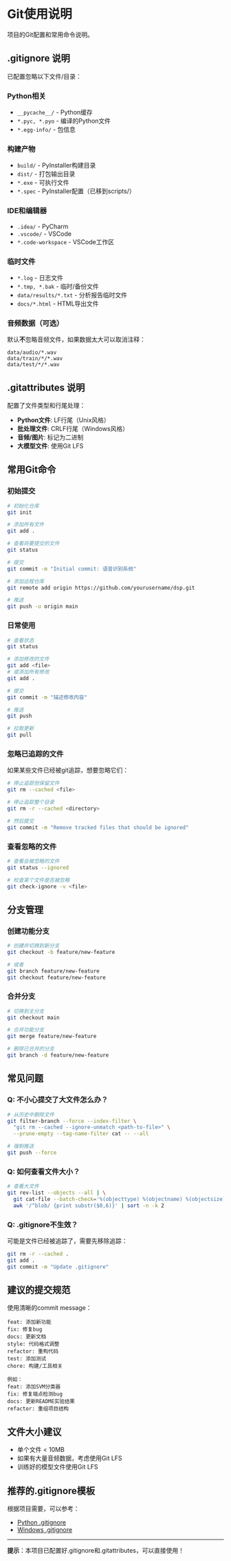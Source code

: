 # Git使用说明

项目的Git配置和常用命令说明。

## .gitignore 说明

已配置忽略以下文件/目录：

### Python相关
- `__pycache__/` - Python缓存
- `*.pyc, *.pyo` - 编译的Python文件
- `*.egg-info/` - 包信息

### 构建产物
- `build/` - PyInstaller构建目录
- `dist/` - 打包输出目录
- `*.exe` - 可执行文件
- `*.spec` - PyInstaller配置（已移到scripts/）

### IDE和编辑器
- `.idea/` - PyCharm
- `.vscode/` - VSCode
- `*.code-workspace` - VSCode工作区

### 临时文件
- `*.log` - 日志文件
- `*.tmp, *.bak` - 临时/备份文件
- `data/results/*.txt` - 分析报告临时文件
- `docs/*.html` - HTML导出文件

### 音频数据（可选）
默认**不**忽略音频文件，如果数据太大可以取消注释：
```gitignore
data/audio/*.wav
data/train/*/*.wav
data/test/*/*.wav
```

## .gitattributes 说明

配置了文件类型和行尾处理：

- **Python文件**: LF行尾（Unix风格）
- **批处理文件**: CRLF行尾（Windows风格）
- **音频/图片**: 标记为二进制
- **大模型文件**: 使用Git LFS

## 常用Git命令

### 初始提交

```bash
# 初始化仓库
git init

# 添加所有文件
git add .

# 查看将要提交的文件
git status

# 提交
git commit -m "Initial commit: 语音识别系统"

# 添加远程仓库
git remote add origin https://github.com/yourusername/dsp.git

# 推送
git push -u origin main
```

### 日常使用

```bash
# 查看状态
git status

# 添加修改的文件
git add <file>
# 或添加所有修改
git add .

# 提交
git commit -m "描述修改内容"

# 推送
git push

# 拉取更新
git pull
```

### 忽略已追踪的文件

如果某些文件已经被git追踪，想要忽略它们：

```bash
# 停止追踪但保留文件
git rm --cached <file>

# 停止追踪整个目录
git rm -r --cached <directory>

# 然后提交
git commit -m "Remove tracked files that should be ignored"
```

### 查看忽略的文件

```bash
# 查看会被忽略的文件
git status --ignored

# 检查某个文件是否被忽略
git check-ignore -v <file>
```

## 分支管理

### 创建功能分支

```bash
# 创建并切换到新分支
git checkout -b feature/new-feature

# 或者
git branch feature/new-feature
git checkout feature/new-feature
```

### 合并分支

```bash
# 切换到主分支
git checkout main

# 合并功能分支
git merge feature/new-feature

# 删除已合并的分支
git branch -d feature/new-feature
```

## 常见问题

### Q: 不小心提交了大文件怎么办？

```bash
# 从历史中删除文件
git filter-branch --force --index-filter \
  "git rm --cached --ignore-unmatch <path-to-file>" \
  --prune-empty --tag-name-filter cat -- --all

# 强制推送
git push --force
```

### Q: 如何查看文件大小？

```bash
# 查看大文件
git rev-list --objects --all | \
  git cat-file --batch-check='%(objecttype) %(objectname) %(objectsize) %(rest)' | \
  awk '/^blob/ {print substr($0,6)}' | sort -n -k 2
```

### Q: .gitignore不生效？

可能是文件已经被追踪了，需要先移除追踪：

```bash
git rm -r --cached .
git add .
git commit -m "Update .gitignore"
```

## 建议的提交规范

使用清晰的commit message：

```
feat: 添加新功能
fix: 修复bug
docs: 更新文档
style: 代码格式调整
refactor: 重构代码
test: 添加测试
chore: 构建/工具相关

例如：
feat: 添加SVM分类器
fix: 修复端点检测bug
docs: 更新README实验结果
refactor: 重组项目结构
```

## 文件大小建议

- 单个文件 < 10MB
- 如果有大量音频数据，考虑使用Git LFS
- 训练好的模型文件使用Git LFS

## 推荐的.gitignore模板

根据项目需要，可以参考：
- [Python .gitignore](https://github.com/github/gitignore/blob/main/Python.gitignore)
- [Windows .gitignore](https://github.com/github/gitignore/blob/main/Global/Windows.gitignore)

---

**提示**：本项目已配置好.gitignore和.gitattributes，可以直接使用！

